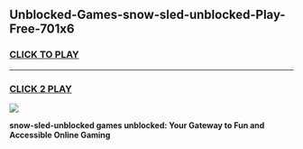 
## Unblocked-Games-snow-sled-unblocked-Play-Free-701x6
<h3>
<a href="https://premium76.site?title=snow-sled-unblocked&ref=10A">CLICK TO PLAY</a></h3>
<hr>

<h3>
<a href="https://premium76.site?title=snow-sled-unblocked&ref=10A">CLICK 2 PLAY</a>
  
</h3>

<a href="https://premium76.site?title=snow-sled-unblocked&ref=10A"><img src="https://clearcache.store/games.png"></a>


**snow-sled-unblocked games unblocked: Your Gateway to Fun and Accessible Online Gaming**
